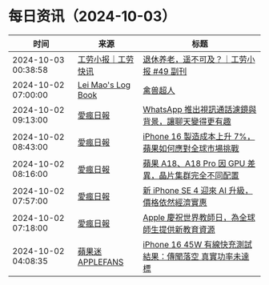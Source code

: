 ﻿# 每日资讯（2024-10-03）

|时间|来源|标题|
|---|---|---|
|2024-10-03 00:38:58|[工劳小报｜工劳快讯](https://newsletter.laborinfocn.com/rss)|[退休养老，遥不可及？｜工劳小报 #49 副刊](https://feed.laborinfocn7.com/issue49-supplement/)|
|2024-10-02 07:00:00|[Lei Mao's Log Book](https://leimao.github.io/atom.xml)|[禽兽超人](https://leimao.github.io/essay/%E7%A6%BD%E5%85%BD%E8%B6%85%E4%BA%BA/)|
|2024-10-02 09:13:00|[愛瘋日報](http://www.iphonetaiwan.org/feeds/posts/default)|[WhatsApp 推出視訊通話濾鏡與背景，讓聊天變得更有趣](https://www.iphonetaiwan.org/2024/10/whatsapp--backgrounds-for-video-calls.html)|
|2024-10-02 08:43:00|[愛瘋日報](http://www.iphonetaiwan.org/feeds/posts/default)|[iPhone 16 製造成本上升 7%，蘋果如何應對全球市場挑戰](https://www.iphonetaiwan.org/2024/10/iphone-16-pro-max-cost-analysis.html)|
|2024-10-02 08:16:00|[愛瘋日報](http://www.iphonetaiwan.org/feeds/posts/default)|[蘋果 A18、A18 Pro 因 GPU 差異，晶片集群完全不同配置](https://www.iphonetaiwan.org/2024/10/iphone16-a18-chip-performance.html)|
|2024-10-02 07:57:00|[愛瘋日報](http://www.iphonetaiwan.org/feeds/posts/default)|[新 iPhone SE 4 迎來 AI 升級，價格依然經濟實惠](https://www.iphonetaiwan.org/2024/10/iphone-se4-ai-upgrade.html)|
|2024-10-02 07:18:00|[愛瘋日報](http://www.iphonetaiwan.org/feeds/posts/default)|[Apple 慶祝世界教師日，為全球師生提供新教育資源](https://www.iphonetaiwan.org/2024/10/apple-global-education-resources.html)|
|2024-10-02 04:08:35|[蘋果迷 APPLEFANS](https://applefans.today/feed/)|[iPhone 16 45W 有線快充測試結果：傳聞落空 真實功率未達標](https://applefans.today/2024-10-iphone-16-pro-max-charging-test/)|
